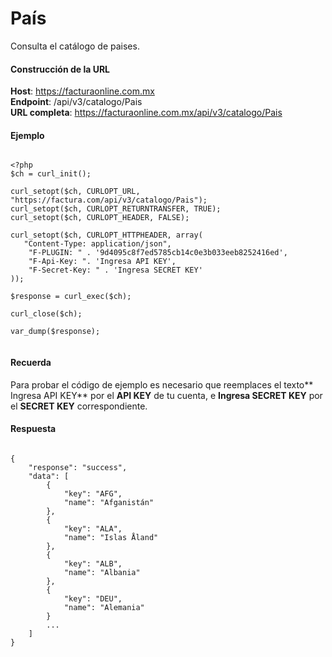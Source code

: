 # País

Consulta el catálogo de paises.


#### Construcción de la URL

**Host**: https://facturaonline.com.mx  
**Endpoint**:  /api/v3/catalogo/Pais  
**URL completa**:  https://facturaonline.com.mx/api/v3/catalogo/Pais  


#### Ejemplo

```

<?php
$ch = curl_init();

curl_setopt($ch, CURLOPT_URL, "https://factura.com/api/v3/catalogo/Pais");
curl_setopt($ch, CURLOPT_RETURNTRANSFER, TRUE);
curl_setopt($ch, CURLOPT_HEADER, FALSE);

curl_setopt($ch, CURLOPT_HTTPHEADER, array(
   "Content-Type: application/json",
    "F-PLUGIN: " . '9d4095c8f7ed5785cb14c0e3b033eeb8252416ed',
    "F-Api-Key: ". 'Ingresa API KEY',
    "F-Secret-Key: " . 'Ingresa SECRET KEY'
));

$response = curl_exec($ch);

curl_close($ch);

var_dump($response);


```


#### Recuerda

Para probar el código de ejemplo es necesario que reemplaces el texto** Ingresa API KEY** por el **API KEY** de tu cuenta, e **Ingresa SECRET KEY** por el **SECRET KEY** correspondiente.


#### Respuesta

```

{
    "response": "success",
    "data": [
        {
            "key": "AFG",
            "name": "Afganistán"
        },
        {
            "key": "ALA",
            "name": "Islas Åland"
        },
        {
            "key": "ALB",
            "name": "Albania"
        },
        {
            "key": "DEU",
            "name": "Alemania"
        }
        ...
    ]
}

```
